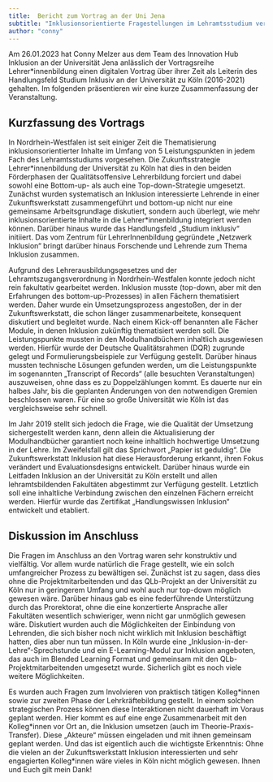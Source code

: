 ```yaml
---
title:  Bericht zum Vortrag an der Uni Jena
subtitle: "Inklusionsorientierte Fragestellungen im Lehramtsstudium verankern – Die Strategie zur Implementation inklusiver Bildung an der Universität zu Köln"
author: "conny"
---
```


Am 26.01.2023 hat Conny Melzer aus dem Team des Innovation Hub Inklusion an der Universität Jena anlässlich der Vortragsreihe Lehrer*innenbildung einen digitalen Vortrag über ihrer Zeit als Leiterin des Handlungsfeld Studium Inklusiv an der Universität zu Köln (2016-2021) gehalten. Im folgenden präsentieren wir eine kurze Zusammenfassung der Veranstaltung.

## Kurzfassung des Vortrags

In Nordrhein-Westfalen ist seit einiger Zeit die Thematisierung inklusionsorientierter Inhalte im Umfang von 5 Leistungspunkten in jedem Fach des Lehramtsstudiums vorgesehen. Die Zukunftsstrategie Lehrer\*innenbildung der Universität zu Köln hat dies in den beiden Förderphasen der Qualitätsoffensive Lehrerbildung forciert und dabei sowohl eine Bottom-up- als auch eine Top-down-Strategie umgesetzt. Zunächst wurden systematisch an Inklusion interessierte Lehrende in einer Zukunftswerkstatt zusammengeführt und bottom-up nicht nur eine gemeinsame Arbeitsgrundlage diskutiert, sondern auch überlegt, wie mehr inklusionsorientierte Inhalte in die Lehrer\*innenbildung integriert werden können. Darüber hinaus wurde das Handlungsfeld „Studium inklusiv“ initiiert. Das vom Zentrum für LehrerInnenbildung gegründete „Netzwerk Inklusion“ bringt darüber hinaus Forschende und Lehrende zum Thema Inklusion zusammen. 

Aufgrund des Lehrerausbildungsgesetzes und der Lehramtszugangsverordnung in Nordrhein-Westfalen konnte jedoch nicht rein fakultativ gearbeitet werden. Inklusion musste (top-down, aber mit den Erfahrungen des bottom-up-Prozesses) in allen Fächern thematisiert werden. Daher wurde ein Umsetzungsprozess angestoßen, der in der Zukunftswerkstatt, die schon länger zusammenarbeitete, konsequent diskutiert und begleitet wurde. Nach einem Kick-off benannten alle Fächer Module, in denen Inklusion zukünftig thematisiert werden soll. Die Leistungspunkte mussten in den Modulhandbüchern inhaltlich ausgewiesen werden. Hierfür wurde der Deutsche Qualitätsrahmen (DQR) zugrunde gelegt und Formulierungsbeispiele zur Verfügung gestellt. Darüber hinaus mussten technische Lösungen gefunden werden, um die Leistungspunkte im sogenannten „Transcript of Records“ (alle besuchten Veranstaltungen) auszuweisen, ohne dass es zu Doppelzählungen kommt. Es dauerte nur ein halbes Jahr, bis die geplanten Änderungen von den notwendigen Gremien beschlossen waren. Für eine so große Universität wie Köln ist das vergleichsweise sehr schnell.

Im Jahr 2019 stellt sich jedoch die Frage, wie die Qualität der Umsetzung sichergestellt werden kann, denn allein die Aktualisierung der Modulhandbücher garantiert noch keine inhaltlich hochwertige Umsetzung in der Lehre. Im Zweifelsfall gilt das Sprichwort „Papier ist geduldig“. Die Zukunftswerkstatt Inklusion hat diese Herausforderung erkannt, ihren Fokus verändert und Evaluationsdesigns entwickelt. Darüber hinaus wurde ein Leitfaden Inklusion an der Universität zu Köln erstellt und allen lehramtsbildenden Fakultäten abgestimmt zur Verfügung gestellt. Letztlich soll eine inhaltliche Verbindung zwischen den einzelnen Fächern erreicht werden. Hierfür wurde das Zertifikat „Handlungswissen Inklusion“ entwickelt und etabliert.

## Diskussion im Anschluss

Die Fragen im Anschluss an den Vortrag waren sehr konstruktiv und vielfältig. Vor allem wurde natürlich die Frage gestellt, wie ein solch umfangreicher Prozess zu bewältigen sei. Zunächst ist zu sagen, dass dies ohne die Projektmitarbeitenden und das QLb-Projekt an der Universität zu Köln nur in geringerem Umfang und wohl auch nur top-down möglich gewesen wäre. Darüber hinaus gab es eine federführende Unterstützung durch das Prorektorat, ohne die eine konzertierte Ansprache aller Fakultäten wesentlich schwieriger, wenn nicht gar unmöglich gewesen wäre. Diskutiert wurden auch die Möglichkeiten der Einbindung von Lehrenden, die sich bisher noch nicht wirklich mit Inklusion beschäftigt hatten, dies aber nun tun müssen. In Köln wurde eine „Inklusion-in-der-Lehre“-Sprechstunde und ein E-Learning-Modul zur Inklusion angeboten, das auch im Blended Learning Format und gemeinsam mit den QLb-Projektmitarbeitenden umgesetzt wurde. Sicherlich gibt es noch viele weitere Möglichkeiten.

Es wurden auch Fragen zum Involvieren von praktisch tätigen Kolleg\*innen sowie zur zweiten Phase der Lehrkräftebildung gestellt. In einem solchen strategischen Prozess können diese Interaktionen nicht dauerhaft im Voraus geplant werden. Hier kommt es auf eine enge Zusammenarbeit mit den Kolleg\*innen vor Ort an, die Inklusion umsetzen (auch im Theorie-Praxis-Transfer). Diese „Akteure“ müssen eingeladen und mit ihnen gemeinsam geplant werden. Und das ist eigentlich auch die wichtigste Erkenntnis: Ohne die vielen an der Zukunftswerkstatt Inklusion interessierten und sehr engagierten Kolleg\*innen wäre vieles in Köln nicht möglich gewesen. Ihnen und Euch gilt mein Dank!